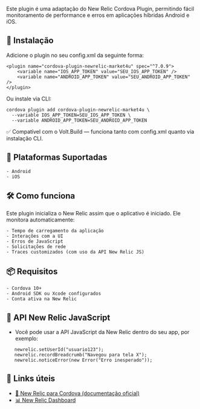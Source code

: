 Este plugin é uma adaptação do New Relic Cordova Plugin, permitindo fácil monitoramento de performance e erros em aplicações híbridas Android e iOS.

## 🚀 Instalação
Adicione o plugin no seu config.xml da seguinte forma:
```
<plugin name="cordova-plugin-newrelic-market4u" spec="^7.0.9">
    <variable name="IOS_APP_TOKEN" value="SEU_IOS_APP_TOKEN" />
    <variable name="ANDROID_APP_TOKEN" value="SEU_ANDROID_APP_TOKEN" />
</plugin>
```

Ou instale via CLI:
```
cordova plugin add cordova-plugin-newrelic-market4u \
  --variable IOS_APP_TOKEN=SEU_IOS_APP_TOKEN \
  --variable ANDROID_APP_TOKEN=SEU_ANDROID_APP_TOKEN
```

✅ Compatível com o Volt.Build — funciona tanto com config.xml quanto via instalação CLI.

## 📲 Plataformas Suportadas
```
- Android
- iOS
```

## 🛠 Como funciona
Este plugin inicializa o New Relic assim que o aplicativo é iniciado. Ele monitora automaticamente:
```
- Tempo de carregamento da aplicação
- Interações com a UI
- Erros de JavaScript
- Solicitações de rede
- Traces customizados (com uso da API New Relic JS)
```

## 📦 Requisitos
```
- Cordova 10+
- Android SDK ou Xcode configurados
- Conta ativa na New Relic
```

## 📘 API New Relic JavaScript
- Você pode usar a API JavaScript da New Relic dentro do seu app, por exemplo:
```
   newrelic.setUserId("usuario123");
   newrelic.recordBreadcrumb("Navegou para tela X");
   newrelic.noticeError(new Error("Erro inesperado"));
```

## 🔗 Links úteis
- [📘 New Relic para Cordova (documentação oficial)](https://docs.newrelic.com/docs/mobile-monitoring/new-relic-mobile-cordova/)
- [📊 New Relic Dashboard](https://one.newrelic.com/)
